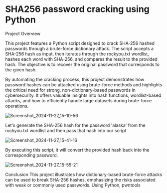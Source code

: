 # SHA256 password cracking using Python

Project Overview

This project features a Python script designed to crack SHA-256 hashed passwords through a brute-force dictionary attack. The script accepts a SHA-256 hash as input, then iterates through the rockyou.txt wordlist, hashes each word with SHA-256, and compares the result to the provided hash. The objective is to recover the original password that corresponds to the given hash.

By automating the cracking process, this project demonstrates how password hashes can be attacked using brute-force methods and highlights the critical need for strong, non-dictionary-based passwords in cybersecurity. It offers valuable insights into hash functions, wordlist-based attacks, and how to efficiently handle large datasets during brute-force operations.

![Screenshot_2024-11-27_15-10-56](https://github.com/user-attachments/assets/142b2f25-bc7a-4e53-89ad-a9258b810a16)

Let's generate the SHA-256 hash for the password 'alaska' from the rockyou.txt wordlist and then pass that hash into our script

![Screenshot_2024-11-27_15-41-16](https://github.com/user-attachments/assets/34948c79-c428-4015-b746-3a21019259a5)

By executing this script, it will convert the provided hash back into the corresponding password.

![Screenshot_2024-11-27_15-55-21](https://github.com/user-attachments/assets/ca8f5ff2-3b7b-451b-ad73-1a3802808a1e)

Conclusion
This project illustrates how dictionary-based brute-force attacks can be used to break SHA-256 hashes, emphasizing the risks associated with weak or commonly used passwords. Using Python, pwntools

